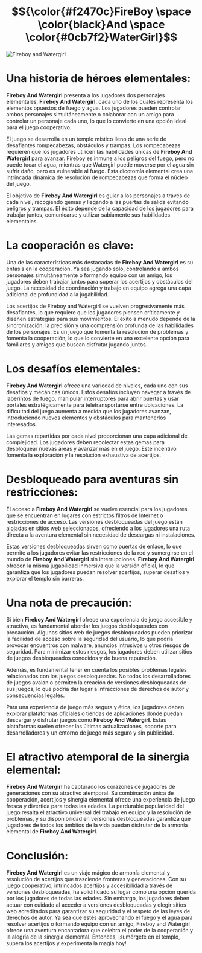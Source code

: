 # $${\color{#f2470c}FireBoy \space \color{black}And \space \color{#0cb7f2}WaterGirl}$$ 
![Fireboy and Watergirl](https://i.imgur.com/ICPb3C6.jpg)

# Una historia de héroes elementales:

**Fireboy And Watergirl** presenta a los jugadores dos personajes elementales, **Fireboy And Watergirl**, cada uno de los cuales representa los elementos opuestos de fuego y agua. Los jugadores pueden controlar ambos personajes simultáneamente o colaborar con un amigo para controlar un personaje cada uno, lo que lo convierte en una opción ideal para el juego cooperativo.

El juego se desarrolla en un templo místico lleno de una serie de desafiantes rompecabezas, obstáculos y trampas. Los rompecabezas requieren que los jugadores utilicen las habilidades únicas de **Fireboy And Watergirl** para avanzar. Fireboy es inmune a los peligros del fuego, pero no puede tocar el agua, mientras que Watergirl puede moverse por el agua sin sufrir daño, pero es vulnerable al fuego. Esta dicotomía elemental crea una intrincada dinámica de resolución de rompecabezas que forma el núcleo del juego.

El objetivo de **Fireboy And Watergirl** es guiar a los personajes a través de cada nivel, recogiendo gemas y llegando a las puertas de salida evitando peligros y trampas. El éxito depende de la capacidad de los jugadores para trabajar juntos, comunicarse y utilizar sabiamente sus habilidades elementales.

# La cooperación es clave:

Una de las características más destacadas de **Fireboy And Watergirl** es su énfasis en la cooperación. Ya sea jugando solo, controlando a ambos personajes simultáneamente o formando equipo con un amigo, los jugadores deben trabajar juntos para superar los acertijos y obstáculos del juego. La necesidad de coordinación y trabajo en equipo agrega una capa adicional de profundidad a la jugabilidad.

Los acertijos de Fireboy and Watergirl se vuelven progresivamente más desafiantes, lo que requiere que los jugadores piensen críticamente y diseñen estrategias para sus movimientos. El éxito a menudo depende de la sincronización, la precisión y una comprensión profunda de las habilidades de los personajes. Es un juego que fomenta la resolución de problemas y fomenta la cooperación, lo que lo convierte en una excelente opción para familiares y amigos que buscan disfrutar jugando juntos.

# Los desafíos elementales:

**Fireboy And Watergirl** ofrece una variedad de niveles, cada uno con sus desafíos y mecánicas únicos. Estos desafíos incluyen navegar a través de laberintos de fuego, manipular interruptores para abrir puertas y usar portales estratégicamente para teletransportarse entre ubicaciones. La dificultad del juego aumenta a medida que los jugadores avanzan, introduciendo nuevos elementos y obstáculos para mantenerlos interesados.

Las gemas repartidas por cada nivel proporcionan una capa adicional de complejidad. Los jugadores deben recolectar estas gemas para desbloquear nuevas áreas y avanzar más en el juego. Este incentivo fomenta la exploración y la resolución exhaustiva de acertijos.

# Desbloqueado para aventuras sin restricciones:

El acceso a **Fireboy And Watergirl** se vuelve esencial para los jugadores que se encuentran en lugares con estrictos filtros de Internet o restricciones de acceso. Las versiones desbloqueadas del juego están alojadas en sitios web seleccionados, ofreciendo a los jugadores una ruta directa a la aventura elemental sin necesidad de descargas ni instalaciones.

Estas versiones desbloqueadas sirven como puertas de enlace, lo que permite a los jugadores evitar las restricciones de la red y sumergirse en el mundo de **Fireboy And Watergirl** sin interrupciones. **Fireboy And Watergirl** ofrecen la misma jugabilidad inmersiva que la versión oficial, lo que garantiza que los jugadores puedan resolver acertijos, superar desafíos y explorar el templo sin barreras.

# Una nota de precaución:

Si bien **Fireboy And Watergirl** ofrece una experiencia de juego accesible y atractiva, es fundamental abordar los juegos desbloqueados con precaución. Algunos sitios web de juegos desbloqueados pueden priorizar la facilidad de acceso sobre la seguridad del usuario, lo que podría provocar encuentros con malware, anuncios intrusivos u otros riesgos de seguridad. Para minimizar estos riesgos, los jugadores deben utilizar sitios de juegos desbloqueados conocidos y de buena reputación.

Además, es fundamental tener en cuenta los posibles problemas legales relacionados con los juegos desbloqueados. No todos los desarrolladores de juegos avalan o permiten la creación de versiones desbloqueadas de sus juegos, lo que podría dar lugar a infracciones de derechos de autor y consecuencias legales.

Para una experiencia de juego más segura y ética, los jugadores deben explorar plataformas oficiales o tiendas de aplicaciones donde puedan descargar y disfrutar juegos como **Fireboy And Watergirl**. Estas plataformas suelen ofrecer las últimas actualizaciones, soporte para desarrolladores y un entorno de juego más seguro y sin publicidad.

# El atractivo atemporal de la sinergia elemental:

**Fireboy And Watergirl** ha capturado los corazones de jugadores de generaciones con su atractivo atemporal. Su combinación única de cooperación, acertijos y sinergia elemental ofrece una experiencia de juego fresca y divertida para todas las edades. La perdurable popularidad del juego resalta el atractivo universal del trabajo en equipo y la resolución de problemas, y su disponibilidad en versiones desbloqueadas garantiza que jugadores de todos los ámbitos de la vida puedan disfrutar de la armonía elemental de **Fireboy And Watergirl**.

# Conclusión:

**Fireboy And Watergirl** es un viaje mágico de armonía elemental y resolución de acertijos que trasciende fronteras y generaciones. Con su juego cooperativo, intrincados acertijos y accesibilidad a través de versiones desbloqueadas, ha solidificado su lugar como una opción querida por los jugadores de todas las edades. Sin embargo, los jugadores deben actuar con cuidado al acceder a versiones desbloqueadas y elegir sitios web acreditados para garantizar su seguridad y el respeto de las leyes de derechos de autor. Ya sea que estés aprovechando el fuego y el agua para resolver acertijos o formando equipo con un amigo, Fireboy and Watergirl ofrece una aventura encantadora que celebra el poder de la cooperación y la alegría de la sinergia elemental. Entonces, ¡sumérgete en el templo, supera los acertijos y experimenta la magia hoy!
